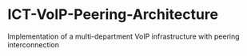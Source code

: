 # ICT-VoIP-Peering-Architecture
Implementation of a multi-department VoIP infrastructure with peering interconnection
